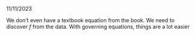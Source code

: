 11/11/2023

We don't even have a textbook equation from the book. We need to discover $f$ from the data. 
With governing equations, things are a lot easier